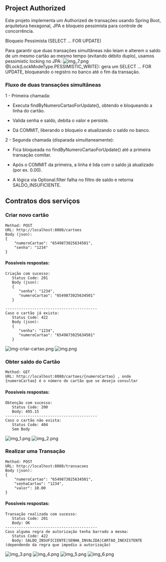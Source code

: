 ## Project Authorized

Este projeto implementa um Authorized de transações usando Spring Boot, arquitetura hexagonal, JPA e bloqueio pessimista para controle de concorrência.

Bloqueio Pessimista (SELECT ... FOR UPDATE)

Para garantir que duas transações simultâneas não leiam e alterem o saldo de um mesmo cartão ao mesmo tempo (evitando débito duplo), usamos pessimistic locking no JPA:
![img_7.png](img_7.png)
@Lock(LockModeType.PESSIMISTIC_WRITE): gera um SELECT ... FOR UPDATE, bloqueando o registro no banco até o fim da transação.

### Fluxo de duas transações simultâneas

1 - Primeira chamada:

 * Executa findByNumeroCartaoForUpdate(), obtendo e bloqueando a linha do cartão.

 * Valida senha e saldo, debita o valor e persiste.

 * Dá COMMIT, liberando o bloqueio e atualizando o saldo no banco.

2 - Segunda chamada (disparada simultaneamente):

 * Fica bloqueada no findByNumeroCartaoForUpdate() até a primeira transação comitar.

 * Após o COMMIT da primeira, a linha é lida com o saldo já atualizado (por ex. 0.00).

 * A lógica via Optional.filter falha no filtro de saldo e retorna SALDO_INSUFICIENTE.

## Contratos dos serviços

### Criar novo cartão
```
Method: POST
URL: http://localhost:8080/cartoes
Body (json):
{
    "numeroCartao": "6549873025634501",
    "senha": "1234"
}
```
#### Possíveis respostas:
```
Criação com sucesso:
   Status Code: 201
   Body (json):
   {
      "senha": "1234",
      "numeroCartao": "6549873025634501"
   } 
   
-----------------------------------------
Caso o cartão já exista:
   Status Code: 422
   Body (json):
   {
      "senha": "1234",
      "numeroCartao": "6549873025634501"
   } 
```
![img-criar-cartao.png](img-criar-cartao.png)
![img.png](img.png)

### Obter saldo do Cartão
```
Method: GET
URL: http://localhost:8080/cartoes/{numeroCartao} , onde {numeroCartao} é o número do cartão que se deseja consultar
```

#### Possíveis respostas:
```
Obtenção com sucesso:
   Status Code: 200
   Body: 495.15 
-----------------------------------------
Caso o cartão não exista:
   Status Code: 404 
   Sem Body
```
![img_1.png](img_1.png)
![img_2.png](img_2.png)

### Realizar uma Transação
```
Method: POST
URL: http://localhost:8080/transacoes
Body (json):
{
    "numeroCartao": "6549873025634501",
    "senhaCartao": "1234",
    "valor": 10.00
}
```

#### Possíveis respostas:
```
Transação realizada com sucesso:
   Status Code: 201
   Body: OK 
-----------------------------------------
Caso alguma regra de autorização tenha barrado a mesma:
   Status Code: 422 
   Body: SALDO_INSUFICIENTE|SENHA_INVALIDA|CARTAO_INEXISTENTE (dependendo da regra que impediu a autorização)
```
![img_3.png](img_3.png)
![img_4.png](img_4.png)
![img_5.png](img_5.png)
![img_6.png](img_6.png)


